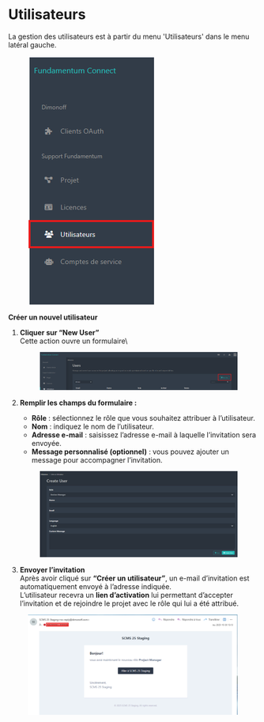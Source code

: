# Utilisateurs

La gestion des utilisateurs est à partir du menu 'Utilisateurs' dans le menu latéral gauche.

<figure><img src="../../.gitbook/assets/image (26).png" alt=""><figcaption></figcaption></figure>

**Créer un nouvel utilisateur**

1.  **Cliquer sur “New User”**\
    Cette action ouvre un formulaire\


    <figure><img src="../../.gitbook/assets/image (27).png" alt=""><figcaption></figcaption></figure>
2.  **Remplir les champs du formulaire :**

    * **Rôle** : sélectionnez le rôle que vous souhaitez attribuer à l’utilisateur.
    * **Nom** : indiquez le nom de l’utilisateur.
    * **Adresse e-mail** : saisissez l’adresse e-mail à laquelle l’invitation sera envoyée.
    * **Message personnalisé (optionnel)** : vous pouvez ajouter un message pour accompagner l’invitation.

    <figure><img src="../../.gitbook/assets/image (29).png" alt=""><figcaption></figcaption></figure>
3. **Envoyer l’invitation**\
   Après avoir cliqué sur **“Créer un utilisateur”**, un e-mail d’invitation est automatiquement envoyé à l’adresse indiquée.\
   L’utilisateur recevra un **lien d’activation** lui permettant d’accepter l’invitation et de rejoindre le projet avec le rôle qui lui a été attribué.

<figure><img src="../../.gitbook/assets/image (30).png" alt=""><figcaption></figcaption></figure>
